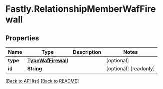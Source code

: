 # Fastly.RelationshipMemberWafFirewall

## Properties

Name | Type | Description | Notes
------------ | ------------- | ------------- | -------------
**type** | [**TypeWafFirewall**](TypeWafFirewall.md) |  | [optional] 
**id** | **String** |  | [optional] [readonly] 


[[Back to API list]](../../README.md#endpoints) [[Back to README]](../../README.md)
